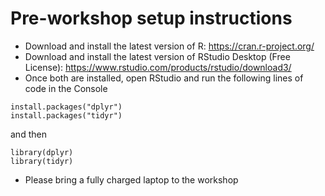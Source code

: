 # Pre-workshop setup instructions

- Download and install the latest version of R: https://cran.r-project.org/
- Download and install the latest version of RStudio Desktop (Free License): https://www.rstudio.com/products/rstudio/download3/
- Once both are installed, open RStudio and run the following lines of code in the Console

```{r}
install.packages("dplyr")
install.packages("tidyr")
```

and then

```{r}
library(dplyr)
library(tidyr)
```

- Please bring a fully charged laptop to the workshop